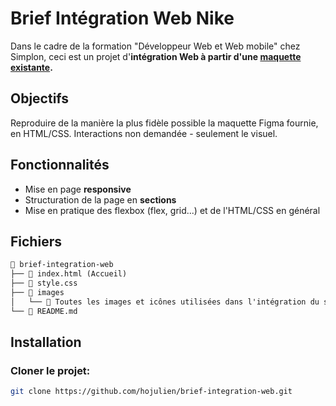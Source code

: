 # Brief Intégration Web Nike

Dans le cadre de la formation "Développeur Web et Web mobile" chez Simplon, ceci est un projet d'**intégration Web à partir d'une [maquette existante](https://www.figma.com/design/d6el3qtElzC3Nu9HR1EEZy/NIke-v3?t=y0XqatkYMESsdtCV-1).**

## Objectifs

Reproduire de la manière la plus fidèle possible la maquette Figma fournie, en HTML/CSS. Interactions non demandée - seulement le visuel.

## Fonctionnalités

- Mise en page **responsive**
- Structuration de la page en **sections**
- Mise en pratique des flexbox (flex, grid...) et de l'HTML/CSS en général

## Fichiers

```md
📂 brief-integration-web
├── 📄 index.html (Accueil)
├── 📄 style.css
├── 📂 images
│   └── 📄 Toutes les images et icônes utilisées dans l'intégration du site
└── 📄 README.md
```

## Installation

### Cloner le projet:

```sh
git clone https://github.com/hojulien/brief-integration-web.git
```
